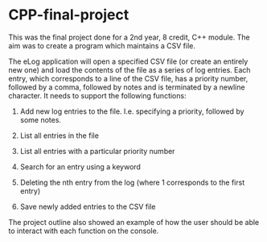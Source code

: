 # CPP-final-project
This was the final project done for a 2nd year, 8 credit, C++ module. The aim was to create a program which maintains a CSV file. 

The eLog application will open a specified CSV file (or create an entirely new one) and load the contents of the file as a series of log 
entries. Each entry, which corresponds to a line of the CSV file, has a priority number, followed by a comma, followed by notes and is 
terminated by a newline character. It needs to support the following functions:

1) Add new log entries to the file. I.e. specifying a priority, followed by some notes.

2) List all entries in the file

3) List all entries with a particular priority number

4) Search for an entry using a keyword 

5) Deleting the nth entry from the log (where 1 corresponds to the first entry)

6) Save newly added entries to the CSV file

The project outline also showed an example of how the user should be able to interact with each function on the console.


